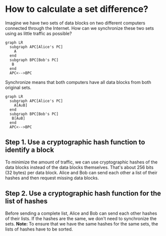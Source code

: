 # How to calculate a set difference?

Imagine we have two sets of data blocks on two different computers connected through the Internet. How can we synchronize these two sets using as little traffic as possible? 

```mermaid
graph LR
  subgraph APC[Alice's PC]
    A
  end
  subgraph BPC[Bob's PC]
   B
  end
  APC<-->BPC
```

Synchronize means that both computers have all data blocks from both original sets.

```mermaid
graph LR
  subgraph APC[Alice's PC]
    A[A∪B]
  end
  subgraph BPC[Bob's PC]
   B[A∪B]
  end
  APC<-->BPC
```

## Step 1. Use a cryptographic hash function to identify a block 

To minimize the amount of traffic, we can use cryptographic hashes of the data blocks instead of the data blocks themselves. That's about 256 bits (32 bytes) per data block. Alice and Bob can send each other a list of their hashes and then request missing data blocks.

## Step 2. Use a cryptographic hash function for the list of hashes

Before sending a complete list, Alice and Bob can send each other hashes of their lists. If the hashes are the same, we don't need to synchronize the sets. **Note:** To ensure that we have the same hashes for the same sets, the lists of hashes have to be sorted.
